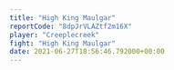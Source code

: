 ```yaml
---
title: "High King Maulgar"
reportCode: "8dpJrVLAZtf2m16X"
player: "Creeplecreek"
fight: "High King Maulgar"
date: 2021-06-27T18:56:46.792000+00:00
---
```

